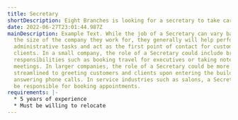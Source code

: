 ```yaml
---
title: Secretary
shortDescription: Eight Branches is looking for a secretary to take care of administrative tasks.
date: 2022-06-27T23:01:44.987Z
mainDescription: Example Text. While the job of a Secretary can vary based on
  the size of the company they work for, they generally will help perform
  administrative tasks and act as the first point of contact for customers or
  clients. In a small company, the role of a Secretary could include broader
  responsibilities such as booking travel for executives or taking notes in
  meetings. In larger companies, the role of a Secretary could be more
  streamlined to greeting customers and clients upon entering the building and
  answering phone calls. In service industries such as salons, a Secretary could
  be responsible for booking appointments.
requirements: |-
  * 5 years of experience 
  * Must be willing to relocate
---
```


